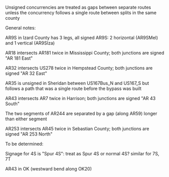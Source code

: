 Unsigned concurrencies are treated as gaps between separate routes unless the concurrency follows a single route between splits in the same county

General notes:

AR9S in Izard County has 3 legs, all signed AR9S: 2 horizontal (AR9SMel) and 1 vertical (AR9SIza)

AR18 intersects AR181 twice in Mississippi County; both junctions are signed "AR 181 East"

AR32 intersects US278 twice in Hempstead County; both junctions are signed "AR 32 East"

AR35 is unsigned in Sheridan between US167Bus_N and US167_S but follows a path that was a single route before the bypass was built

AR43 intersects AR7 twice in Harrison; both junctions are signed "AR 43 South"

The two segments of AR244 are separated by a gap (along AR59) longer than either segment

AR253 intersects AR45 twice in Sebastian County; both junctions are signed "AR 253 North"

To be determined:

Signage for 4S is "Spur 4S": treat as Spur 4S or normal 4S?
similar for 7S, 7T

AR43 in OK (westward bend along OK20)


